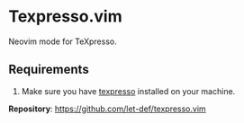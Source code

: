 # Texpresso.vim

Neovim mode for TeXpresso.

## Requirements

1. Make sure you have [texpresso](https://github.com/let-def/texpresso) installed on your machine.

**Repository**: <https://github.com/let-def/texpresso.vim>


<!-- vim: set ft=markdown: -->